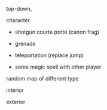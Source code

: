 top-down,

character 
* shotgun courte porté (canon frag)
* grenade
* teleportation (replace jump)

* some magic spell with other player

random map of different type

interior

exterior

